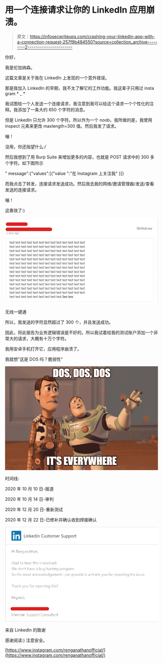# 用一个连接请求让你的 LinkedIn 应用崩溃。

> 原文：<https://infosecwriteups.com/crashing-your-linkedin-app-with-a-connection-request-257f9b484550?source=collection_archive---------2----------------------->

你好，

我是伦加纳森。

这篇文章是关于我在 LinkedIn 上发现的一个意外错误。

那是我加入 LinkedIn 的早期，我不太了解它的工作功能。我这辈子只用过 insta gram * _ *

我试图给一个人发送一个连接请求，我注意到我可以给这个请求一个个性化的注释。我添加了一条大约 650 个字符的消息。

但是 LinkedIn 只允许 300 个字符。所以作为一个 noob，我所做的是，我使用 inspect 元素来更改 maxlength=300 值。然后我发了请求。

嘣！

没用，你还指望什么:/

然后我想到了用 Burp Suite 来增加更多的内容，也就是 POST 请求中的 300 多个字符。如下图所示

" message":{"values":[{"value ":"在 Instagram 上关注我" }]}

而我点击了转发，连接请求发送成功。然后我去我的网络/邀请管理器/发送/查看发送的连接请求。

嘣！

这奏效了:)

![](img/6fc5a6808ee05501068158f270486341.png)

无线一键通

所以，我发送的字符显然超过了 300 个，并且发送成功。

因此，将此报告为业务逻辑错误是不好的。所以我试着给我的测试账户添加一个非常大的请求，大概有十万个字符。

我用安卓手机打开它，应用程序崩溃了。

我就想“这是 DOS 吗？脆弱性"

![](img/68f8cb90290af7b76c4af5d3455b4a1a.png)

时间线:

2020 年 10 月 10 日-报道

2020 年 10 月 14 日-审判

2020 年 12 月 20 日-重新测试

2020 年 12 月 22 日-已修补并确认收到焊接确认

![](img/90ba83e4d7723ff3023048a2bee028d4.png)

来自 LinkedIn 的致谢

感谢阅读:)
注意安全。

[https://www.instagram.com/renganathanofficial/](https://www.instagram.com/renganathanofficial/)